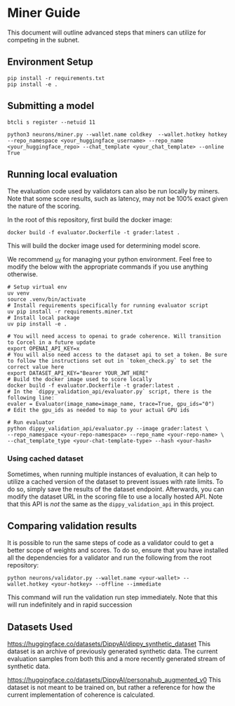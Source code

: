 # Miner Guide
This document will outline advanced steps that miners can utilize for competing in the subnet.

## Environment Setup

```shell
pip install -r requirements.txt
pip install -e .
```


## Submitting a model

```shell
btcli s register --netuid 11
```


```shell
python3 neurons/miner.py --wallet.name coldkey  --wallet.hotkey hotkey --repo_namespace <your_huggingface_username> --repo_name <your_huggingface_repo> --chat_template <your_chat_template> --online True
```

## Running local evaluation

The evaluation code used by validators can also be run locally by miners. 
Note that some score results, such as latency, may not be 100% exact given the nature of the scoring.

In the root of this repository, first build the docker image:
```shell
docker build -f evaluator.Dockerfile -t grader:latest .
```
This will build the docker image used for determining model score.

We recommend [`uv`](https://pypi.org/project/uv/) for managing your python environment. 
Feel free to modify the below with the appropriate commands if you use anything otherwise.

```shell
# Setup virtual env
uv venv
source .venv/bin/activate
# Install requirements specifically for running evaluator script
uv pip install -r requirements.miner.txt
# Install local package
uv pip install -e .

# You will need access to openai to grade coherence. Will transition to Corcel in a future update
export OPENAI_API_KEY=x
# You will also need access to the dataset api to set a token. Be sure to follow the instructions set out in `token_check.py` to set the correct value here
export DATASET_API_KEY="Bearer YOUR_JWT_HERE"
# Build the docker image used to score locally
docker build -f evaluator.Dockerfile -t grader:latest .
# In the `dippy_validation_api/evaluator.py` script, there is the following line:
evaler = Evaluator(image_name=image_name, trace=True, gpu_ids="0")
# Edit the gpu_ids as needed to map to your actual GPU ids

# Run evaluator
python dippy_validation_api/evaluator.py --image grader:latest \
--repo_namespace <your-repo-namespace> --repo_name <your-repo-name> \
--chat_template_type <your-chat-template-type> --hash <your-hash>
```
### Using cached dataset
Sometimes, when running multiple instances of evaluation, it can help to utilize a cached version of the dataset to prevent issues with rate limits.
To do so, simply save the results of the dataset endpoint. Afterwards, you can modify the dataset URL in the scoring file to use a locally hosted API. Note that this API is _not_ the same as the `dippy_validation_api` in this project.

## Comparing validation results

It is possible to run the same steps of code as a validator could to get a better scope of weights and scores.
To do so, ensure that you have installed all the dependencies for a validator and run the following from the root repository:
```shell
python neurons/validator.py --wallet.name <your-wallet> --wallet.hotkey <your-hotkey> --offline --immediate
```
This command will run the validation run step immediately. Note that this will run indefinitely and in rapid succession
## Datasets Used
https://huggingface.co/datasets/DippyAI/dippy_synthetic_dataset
This dataset is an archive of previously generated synthetic data. The current evaluation samples from both this and a more recently generated stream of synthetic data.

https://huggingface.co/datasets/DippyAI/personahub_augmented_v0
This dataset is not meant to be trained on, but rather a reference for how the current implementation of coherence is calculated. 
